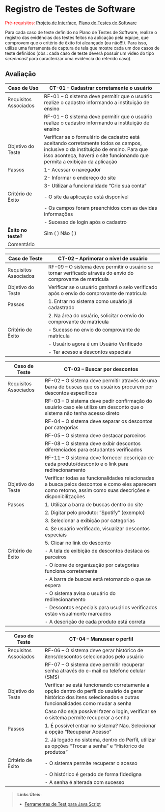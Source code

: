 # Registro de Testes de Software

<span style="color:red">Pré-requisitos: <a href="3-Projeto de Interface.md"> Projeto de Interface</a></span>, <a href="8-Plano de Testes de Software.md"> Plano de Testes de Software</a>

Para cada caso de teste definido no Plano de Testes de Software, realize o registro das evidências dos testes feitos na aplicação pela equipe, que comprovem que o critério de êxito foi alcançado (ou não!!!). Para isso, utilize uma ferramenta de captura de tela que mostre cada um dos casos de teste definidos (obs.: cada caso de teste deverá possuir um vídeo do tipo _screencast_ para caracterizar uma evidência do referido caso).

## Avaliação

| Caso de Uso  |  CT-01 – Cadastrar corretamente o usuário |
|---|---|
| Requisitos Associados  | RF-01 – O sistema deve permitir que o usuário realize o cadastro informando a instituição de ensino  |
||RF-01 – O sistema deve permitir que o usuário realize o cadastro informando a instituição de ensino|
|Objetivo do Teste|Verificar se o formulário de cadastro está aceitando corretamente todos os campos, inclusive o da instituição de ensino. Para que isso aconteça, haverá o site funcionando que permita a exibição da aplicação| 
|Passos|1-      Acessar o navegador|
||2-      Informar o endereço do site|
||3-      Utilizar a funcionalidade “Crie sua conta”|
|Critério de Êxito| - O site da aplicação está disponível|
|| - Os campos foram preenchidos com as devidas informações|
|| - Sucesso de login após o cadastro|
|**Êxito no teste?**| Sim (   ) Não (   )|
|Comentário||


|Caso de Teste|CT-02 – Aprimorar o nível de usuário|
|---|---|
|Requisitos Associados|RF-09 – O sistema deve permitir o usuário se tornar verificado através do envio do comprovante de matrícula|
|Objetivo do Teste|Verificar se o usuário ganhará o selo verificado após o envio do comprovante de matrícula|
|Passos|1.       Entrar no sistema como usuário já cadastrado|
||2.       Na área do usuário, solicitar o envio do comprovante de matrícula|
|Critério de Êxito|  - Sucesso no envio do comprovante de matrícula|
|| - Usuário agora é um Usuário Verificado|
||- Ter acesso a descontos especiais|

|Caso de Teste|CT-03 – Buscar por descontos|
|---|---|
|Requisitos Associados|RF-02 – O sistema deve permitir através de uma barra de buscas que os usuários procurem por descontos específicos|
||RF-03 – O sistema deve pedir confirmação do usuário caso ele utilize um desconto que o sistema não tenha acesso direto|
||RF-04 – O sistema deve separar os descontos por categorias|
||RF-05 – O sistema deve destacar parceiros|
||RF-08 – O sistema deve exibir descontos diferenciados para estudantes verificados|
||RF-11 – O sistema deve fornecer descrição de cada produto/desconto e o link para redirecionamento|
|Objetivo do Teste|Verificar todas as funcionalidades relacionadas a busca pelos descontos e como eles aparecem como retorno, assim como suas descrições e disponibilizações|
|Passos|1.       Utilizar a barra de buscas dentro do site|
||2.       Digitar pelo produto: “Spotify” (exemplo)|
||3.       Selecionar a exibição por categorias|
||4.       Se usuário verificado, visualizar descontos especiais|
||5.       Clicar no link do desconto|
|Critério de Êxito|- A tela de exibição de descontos destaca os parceiros|
||- O ícone de organização por categorias funciona corretamente|
||- A barra de buscas está retornando o que se espera|
||- O sistema avisa o usuário do redirecionamento|
||- Descontos especiais para usuários verificados estão visualmente marcados|
||- A descrição de cada produto está correta|

|Caso de Teste|CT-04 – Manusear o perfil|
|---|---|
|Requisitos Associados|RF-06 – O sistema deve gerar histórico de itens/descontos selecionados pelo usuário|
||RF-07 – O sistema deve permitir recuperar senha através do e-mail ou telefone celular (SMS)|
|Objetivo do Teste|Verificar se está funcionando corretamente a opção dentro do perfil do usuário de gerar histórico dos itens selecionados e outras funcionalidades como mudar a senha|
||Caso não seja possível fazer o login, verificar se o sistema permite recuperar a senha|
|Passos|1.       É possível entrar no sistema? Não. Selecionar a opção “Recuperar Acesso”|
||2.       Já logado no sistema, dentro do Perfil, utilizar as opções “Trocar a senha” e “Histórico de produtos”|
|Critério de Êxito| - O sistema permite recuperar o acesso|
|| - O histórico é gerado de forma fidedigna|
||- A senha é alterada com sucesso|

> **Links Úteis**:
> - [Ferramentas de Test para Java Script](https://geekflare.com/javascript-unit-testing/)
